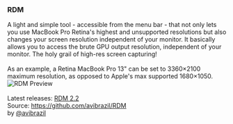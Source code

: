 
### RDM
A light and simple tool - accessible from the menu bar - that not only lets you use MacBook Pro Retina's highest and unsupported resolutions but also changes your screen resolution independent of your monitor. It basically allows you to access the brute GPU output resolution, independent of your monitor. The holy grail of high-res screen capturing! <br>
<br>
As an example, a Retina MacBook Pro 13" can be set to 3360×2100 maximum resolution, as opposed to Apple's max supported 1680×1050.<br>
![RDM Preview](https://cloud.githubusercontent.com/assets/3484242/7100316/255a7d74-dff0-11e4-9bf9-16e726336e29.png)<br>
<br>
Latest releases: [RDM 2.2](http://avi.alkalay.net/software/RDM/)<br>
Source: https://github.com/avibrazil/RDM<br>
by [@avibrazil](https://github.com/avibrazil)
